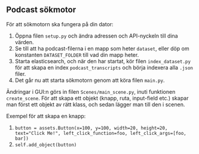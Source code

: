 ## Podcast sökmotor

För att sökmotorn ska fungera på din dator:
1. Öppna filen `setup.py` och ändra adressen och API-nyckeln till dina värden.
2. Se till att ha podcast-filerna i en mapp som heter `dataset`, eller döp om konstanten `DATASET_FOLDER` till vad din mapp heter.
3. Starta elasticsearch, och när den har startat, kör filen `index_dataset.py` för att skapa en index `podcast_transcripts` och börja indexera alla `.json` filer.
4. Det går nu att starta sökmotorn genom att köra filen `main.py`.


Ändringar i GUI:n görs in filen `Scenes/main_scene.py`, inuti funktionen `create_scene`.
För att skapa ett objekt (knapp, ruta, input-field etc.) skapar man först ett objekt av rätt klass, och sedan lägger man till den i scenen.

Exempel för att skapa en knapp:
1. `button = assets.Button(x=100, y=100, width=20, height=20, 
    text="Click Me!", left_click_function=foo, left_click_args=[foo, bar])`
2. `self.add_object(button)`